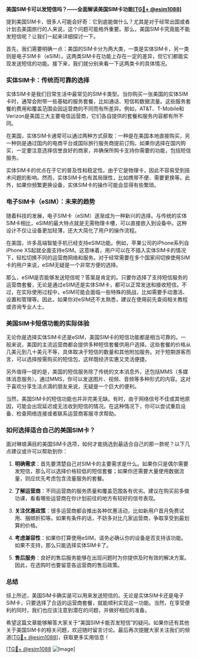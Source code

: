 **美国SIM卡可以发短信吗？——全面解读美国SIM卡功能[[TG💪+ @esim1088](https://t.me/s/esim1088)]**

提到美国SIM卡，很多人可能会好奇：它到底能做什么？尤其是对于经常出国或者计划去美国旅行的人来说，这个问题可能格外重要。那么，美国SIM卡究竟能不能发短信呢？让我们一起来详细探讨一下。

首先，我们需要明确一点：美国的SIM卡分为两大类，一类是实体SIM卡，另一类则是电子SIM卡（eSIM）。这两类SIM卡在功能上存在一定的差异，但它们都能实现发送短信的功能。接下来，我们就分别来看一下这两类卡的具体情况。

### 实体SIM卡：传统而可靠的选择

实体SIM卡是我们日常生活中最常见的SIM卡类型。当你购买一张美国的实体SIM卡时，通常会附带一些基础的服务套餐，比如通话、短信和数据流量。这些服务套餐的费用和覆盖范围会因运营商的不同而有所差异。例如，AT&T、T-Mobile和Verizon是美国三大主要电信运营商，它们各自提供的套餐和服务内容都有所不同。

在美国，实体SIM卡通常可以通过两种方式获取：一种是在美国本地直接购买，另一种则是通过国内的电商平台或国际旅行服务商提前订购。如果你选择在国内购买，一定要注意选择信誉良好的商家，并确保所购卡支持你需要的功能，包括短信服务。

实体SIM卡的优点在于它的普及性和稳定性。由于它是物理卡，因此不容易受到技术问题的影响。然而，实体SIM卡也有其局限性，比如携带不便、需要更换等。此外，如果你频繁更换设备，实体SIM卡的操作可能会显得有些繁琐。

### 电子SIM卡（eSIM）：未来的趋势

随着科技的发展，电子SIM卡（eSIM）逐渐成为一种新兴的选择。与传统的实体SIM卡相比，eSIM的最大特点就是无需物理卡槽，可以直接嵌入到设备中。这种设计不仅让设备更加轻薄，还大大简化了用户的操作流程。

在美国，许多高端智能手机已经支持eSIM功能。例如，苹果公司的iPhone系列自iPhone XS起就全面支持eSIM。这意味着，用户可以在不插入实体SIM卡的情况下，轻松切换不同的运营商网络和服务。对于经常需要在多个国家间切换使用SIM卡的用户来说，eSIM无疑是一个非常方便的选择。

那么，eSIM是否能够发送短信呢？答案是肯定的。只要你选择了支持短信服务的运营商套餐，无论是通过eSIM还是实体SIM卡，都可以正常发送和接收短信。不过，在实际使用过程中，eSIM可能会面临一些特殊的挑战，比如需要手动激活、设置和管理等。因此，如果你对eSIM还不太熟悉，建议在使用前先查阅相关教程或咨询专业人士。

### 美国SIM卡短信功能的实际体验

无论你是选择实体SIM卡还是eSIM，美国SIM卡的短信功能都是相当可靠的。一般来说，美国的主流运营商都会提供多种短信套餐供用户选择。这些套餐的价格从几美元到几十美元不等，具体取决于短信的数量和其他附加服务。对于短期游客而言，可以选择按需购买的短信包，这样既经济实惠又灵活便捷。

另外值得一提的是，美国的短信服务除了传统的文本消息外，还包括MMS（多媒体消息服务）。通过MMS，你可以发送图片、视频、音频等多种形式的内容。这对于喜欢分享生活点滴的朋友来说，无疑是一个巨大的便利。

当然，美国SIM卡的短信功能也并非完美无缺。有时，由于网络信号不佳或其他原因，可能会出现延迟或无法收到短信的情况。在这种情况下，你可以尝试重启设备、检查网络连接或者联系运营商客服寻求帮助。

### 如何选择适合自己的美国SIM卡？

面对琳琅满目的美国SIM卡选项，如何才能挑选到最适合自己的那一款呢？以下几点建议或许可以帮助到你：

1. **明确需求**：首先要清楚自己对SIM卡的主要需求是什么。如果你只是偶尔需要发短信，那么可以选择价格较低的短信套餐；如果你还需要大量使用数据流量，则应优先考虑包含流量服务的套餐。

2. **了解运营商**：不同运营商的服务质量和覆盖范围各有优劣。建议在购买前多做功课，看看哪些运营商在你计划前往的地方有较好的信号表现。

3. **关注优惠政策**：很多运营商都会推出各种优惠活动，比如新用户首月免费试用、捆绑折扣等。如果有条件的话，不妨多对比几家运营商，争取享受到最划算的价格。

4. **考虑兼容性**：如果你打算使用eSIM，请务必确认你的设备是否支持该功能。如果不支持，那么只能选择实体SIM卡了。

5. **售后服务**：良好的售后服务能够在出现问题时为你提供及时有效的解决方案。因此，在选购时也要留意各运营商的售后政策。

### 总结

综上所述，美国SIM卡确实是可以用来发送短信的。无论是实体SIM卡还是电子SIM卡，只要选择了合适的运营商套餐，就能顺利实现这一功能。当然，在享受便利的同时，我们也应该注意到潜在的问题，并做好相应的准备。

希望这篇文章能够解答大家关于“美国SIM卡能否发短信”的疑问。如果你还有其他关于美国SIM卡的相关问题，欢迎随时留言讨论。最后再次提醒大家关注我们的频道[[TG💪+ @esim1088](https://t.me/s/esim1088)]，获取更多实用信息！

[[TG💪+ @esim1088](https://t.me/s/esim1088) ![Image](https://i.postimg.cc/4NQfJmqS/Snipaste-2025-05-13-00-14-12.png)]